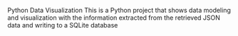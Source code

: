 Python Data Visualization 
This is a Python project that shows data modeling and visualization with the information extracted from the retrieved JSON data and writing to a SQLite database
